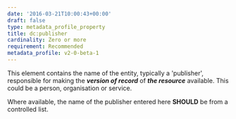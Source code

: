 ```yaml
---
date: '2016-03-21T10:00:43+00:00'
draft: false
type: metadata_profile_property
title: dc:publisher
cardinality: Zero or more
requirement: Recommended
metadata_profile: v2-0-beta-1
---
```

This element contains the name of the entity, typically a &#39;publisher&#39;, responsible for making the ***version of record*** of ***the resource*** available. This could be a person, organisation or service.

Where available, the name of the publisher entered here **SHOULD** be from a controlled list.
